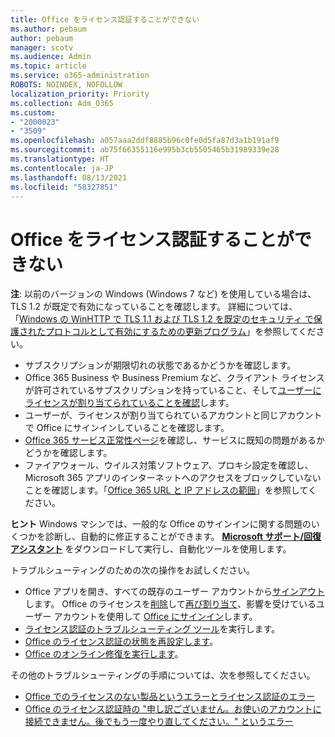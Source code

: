 ```yaml
---
title: Office をライセンス認証することができない
ms.author: pebaum
author: pebaum
manager: scotv
ms.audience: Admin
ms.topic: article
ms.service: o365-administration
ROBOTS: NOINDEX, NOFOLLOW
localization_priority: Priority
ms.collection: Adm_O365
ms.custom:
- "2000023"
- "3509"
ms.openlocfilehash: a057aaa2ddf8885b96c0fe0d5fa87d3a1b191af9
ms.sourcegitcommit: ab75f66355116e995b3cb5505465b31989339e28
ms.translationtype: HT
ms.contentlocale: ja-JP
ms.lasthandoff: 08/13/2021
ms.locfileid: "58327851"
---
```

# <a name="unable-to-activate-office"></a>Office をライセンス認証することができない

**注**: 以前のバージョンの Windows (Windows 7 など) を使用している場合は、TLS 1.2 が既定で有効になっていることを確認します。 詳細については、「[Windows の WinHTTP で TLS 1.1 および TLS 1.2 を既定のセキュリティ で保護されたプロトコルとして有効にするための更新プログラム](https://support.microsoft.com/topic/update-to-enable-tls-1-1-and-tls-1-2-as-default-secure-protocols-in-winhttp-in-windows-c4bd73d2-31d7-761e-0178-11268bb10392)」を参照してください。

- サブスクリプションが期限切れの状態であるかどうかを確認します。
- Office 365 Business や Business Premium など、クライアント ライセンスが許可されているサブスクリプションを持っていること、そして[ユーザーにライセンスが割り当てられていることを確認](https://docs.microsoft.com/microsoft-365/admin/manage/assign-licenses-to-users)します。
- ユーザーが、ライセンスが割り当てられているアカウントと同じアカウントで Office にサインインしていることを確認します。
- [Office 365 サービス正常性ページ](https://docs.microsoft.com/office365/enterprise/view-service-health)を確認し、サービスに既知の問題があるかどうかを確認します。
- ファイアウォール、ウイルス対策ソフトウェア、プロキシ設定を確認し、Microsoft 365 アプリのインターネットへのアクセスをブロックしていないことを確認します。「[Office 365 URL と IP アドレスの範囲](https://docs.microsoft.com/office365/enterprise/urls-and-ip-address-ranges "Office 365 URL および IP アドレス範囲")」を参照してください。

**ヒント** Windows マシンでは、一般的な Office のサインインに関する問題のいくつかを診断し、自動的に修正することができます。 **[Microsoft サポート/回復アシスタント](https://aka.ms/SaRA-OfficeSignInScenario)** をダウンロードして実行し、自動化ツールを使用します。

トラブルシューティングのための次の操作をお試しください。

- Office アプリを開き、すべての既存のユーザー アカウントから[サインアウト](https://support.office.com/article/5a20dc11-47e9-4b6f-945d-478cb6d92071)します。 Office のライセンスを[削除](https://docs.microsoft.com/microsoft-365/admin/manage/remove-licenses-from-users)して[再び割り当て](https://docs.microsoft.com/microsoft-365/admin/manage/assign-licenses-to-users)、影響を受けているユーザー アカウントを使用して [Office にサインイン](https://support.office.com/article/628ea040-f265-49de-b986-be09c3ebf8a9)します。
- [ライセンス認証のトラブルシューティング ツール](https://aka.ms/SARA-OfficeActivation-Alchemy)を実行します。
- [Office のライセンス認証の状態を再設定します](https://docs.microsoft.com/office365/troubleshoot/activation/reset-office-365-proplus-activation-state "Office のライセンス認証の状態をリセットする")。
- [Office のオンライン修復を実行します](https://support.office.com/Article/7821d4b6-7c1d-4205-aa0e-a6b40c5bb88b?wt.mc_id=Alchemy_ClientDIA)。

その他のトラブルシューティングの手順については、次を参照してください。  

- [Office でのライセンスのない製品というエラーとライセンス認証のエラー](https://support.office.com/Article/0d23d3c0-c19c-4b2f-9845-5344fedc4380?wt.mc_id=Alchemy_ClientDIA)
- [Office のライセンス認証時の "申し訳ございません。お使いのアカウントに接続できません。後でもう一度やり直してください。" というエラー](https://docs.microsoft.com/office/troubleshoot/activation-installation/issue-when-activate-office-from-office-365)